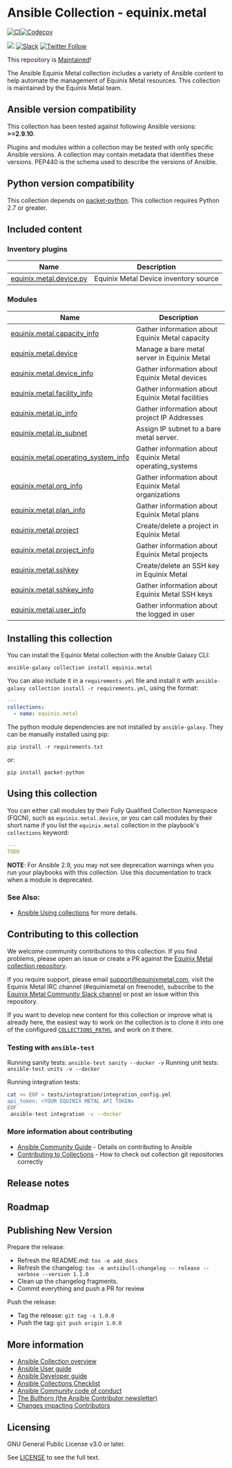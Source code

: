 # Ansible Collection - equinix.metal

[![CI](https://github.com/equinix/ansible-collection-metal/actions/workflows/ansible-test.yml/badge.svg)](https://github.com/equinix/ansible-collection-metal/actions/workflows/ansible-test.yml)[![Codecov](https://img.shields.io/codecov/c/github/equinix/ansible-collection-metal)](https://codecov.io/gh/equinix/ansible-collection-metal)

![](https://img.shields.io/badge/stability-maintained-green.svg) [![Slack](https://slack.equinixmetal.com/badge.svg)](https://slack.equinixmetal.com/) [![Twitter Follow](https://img.shields.io/twitter/follow/equinixmetal.svg?style=social&label=Follow)](https://twitter.com/intent/follow?screen_name=equinixmetal)

This repository is [Maintained](https://github.com/packethost/standards/blob/master/maintained-statement.md)!

The Ansible Equinix Metal collection includes a variety of Ansible content to help automate the management of Equinix Metal resources. This collection is maintained by the Equinix Metal team.

<!--start requires_ansible-->
## Ansible version compatibility

This collection has been tested against following Ansible versions: **>=2.9.10**.

Plugins and modules within a collection may be tested with only specific Ansible versions.
A collection may contain metadata that identifies these versions.
PEP440 is the schema used to describe the versions of Ansible.
<!--end requires_ansible-->

## Python version compatibility

This collection depends on [packet-python](https://github.com/packethost/packet-python). This collection requires Python 2.7 or greater.

## Included content

<!--start collection content-->
### Inventory plugins
Name | Description
--- | ---
[equinix.metal.device.py](https://github.com/equinix/ansible-collection-metal/blob/main/docs/equinix.metal.device.py_inventory.rst)|Equinix Metal Device inventory source

### Modules
Name | Description
--- | ---
[equinix.metal.capacity_info](https://github.com/equinix/ansible-collection-metal/blob/main/docs/equinix.metal.capacity_info_module.rst)|Gather information about Equinix Metal capacity
[equinix.metal.device](https://github.com/equinix/ansible-collection-metal/blob/main/docs/equinix.metal.device_module.rst)|Manage a bare metal server in Equinix Metal
[equinix.metal.device_info](https://github.com/equinix/ansible-collection-metal/blob/main/docs/equinix.metal.device_info_module.rst)|Gather information about Equinix Metal devices
[equinix.metal.facility_info](https://github.com/equinix/ansible-collection-metal/blob/main/docs/equinix.metal.facility_info_module.rst)|Gather information about Equinix Metal facilities
[equinix.metal.ip_info](https://github.com/equinix/ansible-collection-metal/blob/main/docs/equinix.metal.ip_info_module.rst)|Gather information about project IP Addresses
[equinix.metal.ip_subnet](https://github.com/equinix/ansible-collection-metal/blob/main/docs/equinix.metal.ip_subnet_module.rst)|Assign IP subnet to a bare metal server.
[equinix.metal.operating_system_info](https://github.com/equinix/ansible-collection-metal/blob/main/docs/equinix.metal.operating_system_info_module.rst)|Gather information about Equinix Metal operating_systems
[equinix.metal.org_info](https://github.com/equinix/ansible-collection-metal/blob/main/docs/equinix.metal.org_info_module.rst)|Gather information about Equinix Metal organizations
[equinix.metal.plan_info](https://github.com/equinix/ansible-collection-metal/blob/main/docs/equinix.metal.plan_info_module.rst)|Gather information about Equinix Metal plans
[equinix.metal.project](https://github.com/equinix/ansible-collection-metal/blob/main/docs/equinix.metal.project_module.rst)|Create/delete a project in Equinix Metal
[equinix.metal.project_info](https://github.com/equinix/ansible-collection-metal/blob/main/docs/equinix.metal.project_info_module.rst)|Gather information about Equinix Metal projects
[equinix.metal.sshkey](https://github.com/equinix/ansible-collection-metal/blob/main/docs/equinix.metal.sshkey_module.rst)|Create/delete an SSH key in Equinix Metal
[equinix.metal.sshkey_info](https://github.com/equinix/ansible-collection-metal/blob/main/docs/equinix.metal.sshkey_info_module.rst)|Gather information about Equinix Metal SSH keys
[equinix.metal.user_info](https://github.com/equinix/ansible-collection-metal/blob/main/docs/equinix.metal.user_info_module.rst)|Gather information about the logged in user

<!--end collection content-->

## Installing this collection

You can install the Equinix Metal collection with the Ansible Galaxy CLI:

    ansible-galaxy collection install equinix.metal

You can also include it in a `requirements.yml` file and install it with `ansible-galaxy collection install -r requirements.yml`, using the format:

```yaml
---
collections:
  - name: equinix.metal
```

The python module dependencies are not installed by `ansible-galaxy`.  They can
be manually installed using pip:

    pip install -r requirements.txt

or:

    pip install packet-python

## Using this collection


You can either call modules by their Fully Qualified Collection Namespace (FQCN), such as `equinix.metal.device`, or you can call modules by their short name if you list the `equinix.metal` collection in the playbook's `collections` keyword:

```yaml
---
TODO
```

**NOTE**: For Ansible 2.9, you may not see deprecation warnings when you run your playbooks with this collection. Use this documentation to track when a module is deprecated.


### See Also:

* [Ansible Using collections](https://docs.ansible.com/ansible/latest/user_guide/collections_using.html) for more details.

## Contributing to this collection

We welcome community contributions to this collection. If you find problems, please open an issue or create a PR against the [Equinix Metal collection repository](https://github.com/equinix/ansible-collection-metal).

If you require support, please email [support@equinixmetal.com](mailto:support@equinixmetal.com), visit the Equinix Metal IRC channel (#equinixmetal on freenode), subscribe to the [Equinix Metal Community Slack channel](https://slack.equinixmetal.com/) or post an issue within this repository.

If you want to develop new content for this collection or improve what is already here, the easiest way to work on the collection is to clone it into one of the configured [`COLLECTIONS_PATHS`](https://docs.ansible.com/ansible/latest/reference_appendices/config.html#collections-paths), and work on it there.

### Testing with `ansible-test`

Running sanity tests: `ansible-test sanity --docker -v`
Running unit tests: `ansible-test units -v --docker`

Running integration tests:

```sh
cat << EOF > tests/integration/integration_config.yml
api_token: <YOUR EQUINIX METAL API TOKEN>
EOF
 ansible-test integration -v --docker
 ```

### More information about contributing

- [Ansible Community Guide](https://docs.ansible.com/ansible/latest/community/index.html) - Details on contributing to Ansible
- [Contributing to Collections](https://docs.ansible.com/ansible/devel/dev_guide/developing_collections.html#contributing-to-collections) - How to check out collection git repositories correctly

## Release notes
<!--Add a link to a changelog.rst file or an external docsite to cover this information. -->

## Roadmap

<!-- Optional. Include the roadmap for this collection, and the proposed release/versioning strategy so users can anticipate the upgrade/update cycle. -->

## Publishing New Version

Prepare the release:
- Refresh the README.md: `tox -e add_docs`
- Refresh the changelog: `tox -e antsibull-changelog -- release --verbose --version 1.1.0`
- Clean up the changelog fragments.
- Commit everything and push a PR for review

Push the release:
- Tag the release: `git tag -s 1.0.0`
- Push the tag: `git push origin 1.0.0`

## More information

- [Ansible Collection overview](https://github.com/ansible-collections/overview)
- [Ansible User guide](https://docs.ansible.com/ansible/latest/user_guide/index.html)
- [Ansible Developer guide](https://docs.ansible.com/ansible/latest/dev_guide/index.html)
- [Ansible Collections Checklist](https://github.com/ansible-collections/overview/blob/master/collection_requirements.rst)
- [Ansible Community code of conduct](https://docs.ansible.com/ansible/latest/community/code_of_conduct.html)
- [The Bullhorn (the Ansible Contributor newsletter)](https://us19.campaign-archive.com/home/?u=56d874e027110e35dea0e03c1&id=d6635f5420)
- [Changes impacting Contributors](https://github.com/ansible-collections/overview/issues/45)

## Licensing

GNU General Public License v3.0 or later.

See [LICENSE](https://www.gnu.org/licenses/gpl-3.0.txt) to see the full text.
